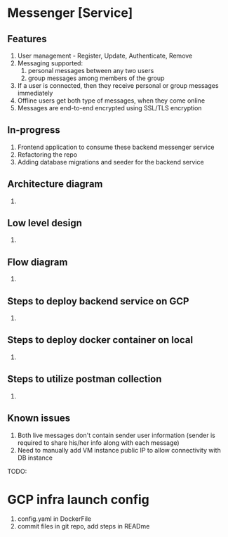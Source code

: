 # Messenger [Service]

## Features
1. User management - Register, Update, Authenticate, Remove
2. Messaging supported:
   1. personal messages between any two users
   2. group messages among members of the group
3. If a user is connected, then they receive personal or group messages immediately
4. Offline users get both type of messages, when they come online
5. Messages are end-to-end encrypted using SSL/TLS encryption

## In-progress
1. Frontend application to consume these backend messenger service
2. Refactoring the repo
3. Adding database migrations and seeder for the backend service

## Architecture diagram
1.

## Low level design
1.

## Flow diagram
1.

## Steps to deploy backend service on GCP
1.

## Steps to deploy docker container on local
1.

## Steps to utilize postman collection
1.

## Known issues
1. Both live messages don't contain sender user information (sender is required to share his/her info along with each message)
2. Need to manually add VM instance public IP to allow connectivity with DB instance

TODO:
# GCP infra launch config
1. config.yaml in DockerFile
2. commit files in git repo, add steps in READme
